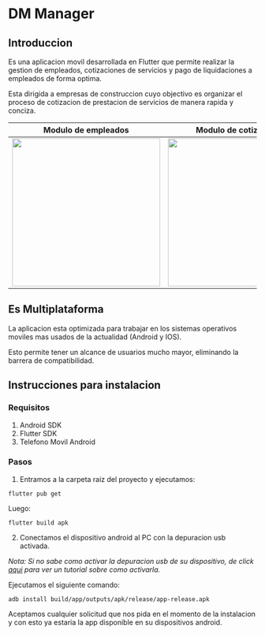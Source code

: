 # DM Manager

## Introduccion

Es una aplicacion movil desarrollada en Flutter que permite realizar la gestion de empleados, cotizaciones de servicios y pago de liquidaciones a empleados de forma optima.

Esta dirigida a empresas de construccion cuyo objectivo es organizar el proceso de cotizacion de prestacion de servicios de manera rapida y conciza.

| Modulo de empleados                                               | Modulo de cotizaciones                                                  | Modulo de pagos de liquidaciones                                    |
| ----------------------------------------------------------------- | ----------------------------------------------------------------------- | ------------------------------------------------------------------- |
| <img src="./screenshots/EmployeeScrollAnimation.gif" width="300"> | <img src="./screenshots/CotizationPerspectiveListView.gif" width="300"> | <img src="./screenshots/PayLiquidationAnimations.gif" width="300" > |

## Es Multiplataforma

La aplicacion esta optimizada para trabajar en los sistemas operativos moviles mas usados de la actualidad (Android y IOS).

Esto permite tener un alcance de usuarios mucho mayor, eliminando la barrera de compatibilidad.

## Instrucciones para instalacion

### Requisitos

1. Android SDK
2. Flutter SDK
3. Telefono Movil Android

### Pasos

1. Entramos a la carpeta raiz del proyecto y ejecutamos:

`flutter pub get`

Luego:

`flutter build apk`

2. Conectamos el dispositivo android al PC con la depuracion usb activada.

_Nota: Si no sabe como activar la depuracion usb de su dispositivo, de click [aqui](https://devexperto.com/como-activar-la-depuracion-usb/) para ver un tutorial sobre como activarla._

Ejecutamos el siguiente comando:

`adb install build/app/outputs/apk/release/app-release.apk`

Aceptamos cualquier solicitud que nos pida en el momento de la instalacion y con esto ya estaria la app disponible en su dispositivos android.
